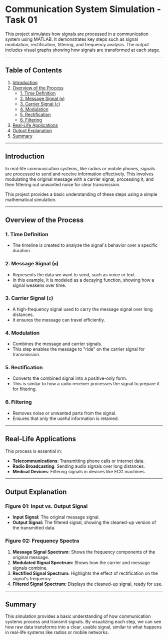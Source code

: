 # Communication System Simulation - Task 01

This project simulates how signals are processed in a communication system using MATLAB. It demonstrates key steps such as signal modulation, rectification, filtering, and frequency analysis. The output includes visual graphs showing how signals are transformed at each stage.

---

## Table of Contents
1. [Introduction](#introduction)  
2. [Overview of the Process](#overview-of-the-process)  
   - [1. Time Definition](#1-time-definition)  
   - [2. Message Signal (`m`)](#2-message-signal-m)  
   - [3. Carrier Signal (`c`)](#3-carrier-signal-c)  
   - [4. Modulation](#4-modulation)  
   - [5. Rectification](#5-rectification)  
   - [6. Filtering](#6-filtering)  
3. [Real-Life Applications](#real-life-applications)  
4. [Output Explanation](#output-explanation)  
5. [Summary](#summary)  

---

## Introduction

In real-life communication systems, like radios or mobile phones, signals are processed to send and receive information effectively. This involves modulating the original message with a carrier signal, processing it, and then filtering out unwanted noise for clear transmission.

This project provides a basic understanding of these steps using a simple mathematical simulation.

---

## Overview of the Process

### 1. **Time Definition**  
- The timeline is created to analyze the signal's behavior over a specific duration.

### 2. **Message Signal (`m`)**  
- Represents the data we want to send, such as voice or text.
- In this example, it is modeled as a decaying function, showing how a signal weakens over time.

### 3. **Carrier Signal (`c`)**  
- A high-frequency signal used to carry the message signal over long distances.
- It ensures the message can travel efficiently.

### 4. **Modulation**  
- Combines the message and carrier signals.  
- This step enables the message to "ride" on the carrier signal for transmission.

### 5. **Rectification**  
- Converts the combined signal into a positive-only form.
- This is similar to how a radio receiver processes the signal to prepare it for filtering.

### 6. **Filtering**  
- Removes noise or unwanted parts from the signal.
- Ensures that only the useful information is retained.

---

## Real-Life Applications

This process is essential in:  
- **Telecommunications**: Transmitting phone calls or internet data.  
- **Radio Broadcasting**: Sending audio signals over long distances.  
- **Medical Devices**: Filtering signals in devices like ECG machines.  

---

## Output Explanation

### Figure 01: Input vs. Output Signal  
- **Input Signal:** The original message signal.  
- **Output Signal:** The filtered signal, showing the cleaned-up version of the transmitted data.

### Figure 02: Frequency Spectra  
1. **Message Signal Spectrum:** Shows the frequency components of the original message.  
2. **Modulated Signal Spectrum:** Shows how the carrier and message signals combine.  
3. **Rectified Signal Spectrum:** Highlights the effect of rectification on the signal's frequency.  
4. **Filtered Signal Spectrum:** Displays the cleaned-up signal, ready for use.

---

## Summary

This simulation provides a basic understanding of how communication systems process and transmit signals. By visualizing each step, we can see how raw data transforms into a clear, usable signal, similar to what happens in real-life systems like radios or mobile networks.
